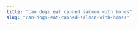 ```yaml
---
title: "can dogs eat canned salmon with bones"
slug: "can-dogs-eat-canned-salmon-with-bones"
---
```


